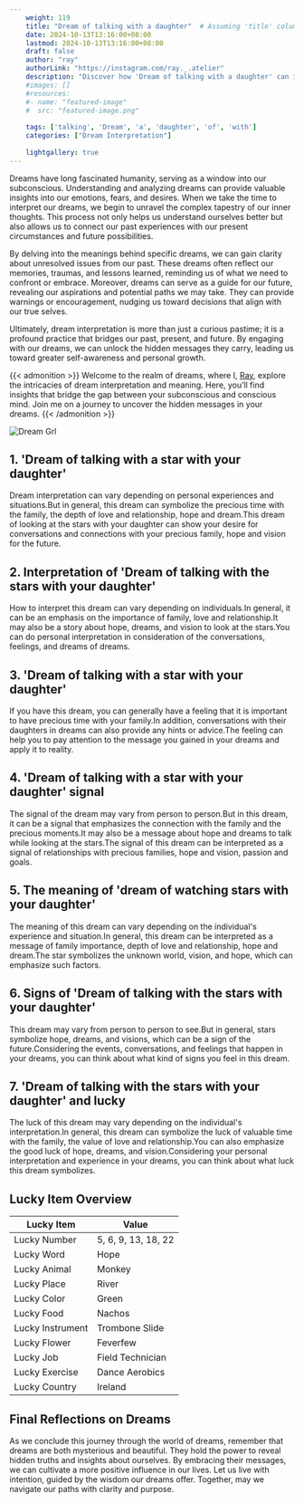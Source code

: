 ```yaml
---
    weight: 119
    title: "Dream of talking with a daughter"  # Assuming 'title' column exists
    date: 2024-10-13T13:16:00+08:00
    lastmod: 2024-10-13T13:16:00+08:00
    draft: false
    author: "ray"
    authorLink: "https://instagram.com/ray._.atelier"
    description: "Discover how 'Dream of talking with a daughter' can interpret your future and uncover its significant meanings in your life."
    #images: []
    #resources:
    #- name: "featured-image"
    #  src: "featured-image.png"
    
    tags: ['talking', 'Dream', 'a', 'daughter', 'of', 'with']
    categories: ["Dream Interpretation"]
    
    lightgallery: true
---
```

    
Dreams have long fascinated humanity, serving as a window into our subconscious. Understanding and analyzing dreams can provide valuable insights into our emotions, fears, and desires. When we take the time to interpret our dreams, we begin to unravel the complex tapestry of our inner thoughts. This process not only helps us understand ourselves better but also allows us to connect our past experiences with our present circumstances and future possibilities.

By delving into the meanings behind specific dreams, we can gain clarity about unresolved issues from our past. These dreams often reflect our memories, traumas, and lessons learned, reminding us of what we need to confront or embrace. Moreover, dreams can serve as a guide for our future, revealing our aspirations and potential paths we may take. They can provide warnings or encouragement, nudging us toward decisions that align with our true selves.

Ultimately, dream interpretation is more than just a curious pastime; it is a profound practice that bridges our past, present, and future. By engaging with our dreams, we can unlock the hidden messages they carry, leading us toward greater self-awareness and personal growth.

{{< admonition >}}
Welcome to the realm of dreams, where I, [Ray](https://instagram.com/ray._.atelier), explore the intricacies of dream interpretation and meaning. Here, you’ll find insights that bridge the gap between your subconscious and conscious mind. Join me on a journey to uncover the hidden messages in your dreams.
{{< /admonition >}}

![Dream Grl](https://cdn.pixabay.com/photo/2017/11/02/03/35/gothic-2910057_1280.jpg "Dream Grl")

## 1. 'Dream of talking with a star with your daughter'
Dream interpretation can vary depending on personal experiences and situations.But in general, this dream can symbolize the precious time with the family, the depth of love and relationship, hope and dream.This dream of looking at the stars with your daughter can show your desire for conversations and connections with your precious family, hope and vision for the future.

## 2. Interpretation of 'Dream of talking with the stars with your daughter'
How to interpret this dream can vary depending on individuals.In general, it can be an emphasis on the importance of family, love and relationship.It may also be a story about hope, dreams, and vision to look at the stars.You can do personal interpretation in consideration of the conversations, feelings, and dreams of dreams.

## 3. 'Dream of talking with a star with your daughter'
If you have this dream, you can generally have a feeling that it is important to have precious time with your family.In addition, conversations with their daughters in dreams can also provide any hints or advice.The feeling can help you to pay attention to the message you gained in your dreams and apply it to reality.

## 4. 'Dream of talking with a star with your daughter' signal
The signal of the dream may vary from person to person.But in this dream, it can be a signal that emphasizes the connection with the family and the precious moments.It may also be a message about hope and dreams to talk while looking at the stars.The signal of this dream can be interpreted as a signal of relationships with precious families, hope and vision, passion and goals.

## 5. The meaning of 'dream of watching stars with your daughter'
The meaning of this dream can vary depending on the individual's experience and situation.In general, this dream can be interpreted as a message of family importance, depth of love and relationship, hope and dream.The star symbolizes the unknown world, vision, and hope, which can emphasize such factors.

## 6. Signs of 'Dream of talking with the stars with your daughter'
This dream may vary from person to person to see.But in general, stars symbolize hope, dreams, and visions, which can be a sign of the future.Considering the events, conversations, and feelings that happen in your dreams, you can think about what kind of signs you feel in this dream.

## 7. 'Dream of talking with the stars with your daughter' and lucky
The luck of this dream may vary depending on the individual's interpretation.In general, this dream can symbolize the luck of valuable time with the family, the value of love and relationship.You can also emphasize the good luck of hope, dreams, and vision.Considering your personal interpretation and experience in your dreams, you can think about what luck this dream symbolizes.

## Lucky Item Overview
| Lucky Item          | Value              |
|---------------|--------------------|
| Lucky Number        | 5, 6, 9, 13, 18, 22  |
| Lucky Word          | Hope |
| Lucky Animal        | Monkey |
| Lucky Place         | River     |
| Lucky Color         | Green     |
| Lucky Food          | Nachos      |
| Lucky Instrument    | Trombone Slide |
| Lucky Flower        | Feverfew    |
| Lucky Job           | Field Technician       |
| Lucky Exercise      | Dance Aerobics  |
| Lucky Country       | Ireland    |


##  Final Reflections on Dreams

As we conclude this journey through the world of dreams, remember that dreams are both mysterious and beautiful. They hold the power to reveal hidden truths and insights about ourselves. By embracing their messages, we can cultivate a more positive influence in our lives. Let us live with intention, guided by the wisdom our dreams offer. Together, may we navigate our paths with clarity and purpose.
